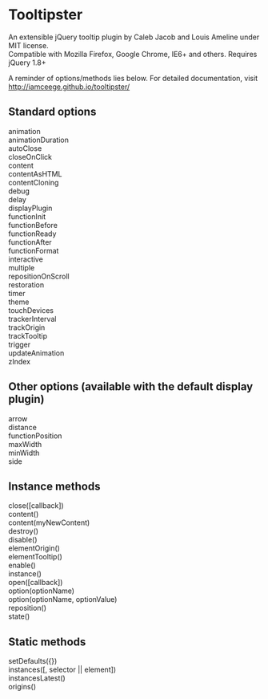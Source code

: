 Tooltipster
===========

An extensible jQuery tooltip plugin by Caleb Jacob and Louis Ameline under MIT license.  
Compatible with Mozilla Firefox, Google Chrome, IE6+ and others. Requires jQuery 1.8+

A reminder of options/methods lies below. For detailed documentation, visit http://iamceege.github.io/tooltipster/

Standard options
-------------------------

animation  
animationDuration  
autoClose  
closeOnClick  
content  
contentAsHTML  
contentCloning  
debug  
delay  
displayPlugin  
functionInit  
functionBefore  
functionReady  
functionAfter  
functionFormat  
interactive  
multiple  
repositionOnScroll  
restoration  
timer  
theme  
touchDevices  
trackerInterval  
trackOrigin  
trackTooltip  
trigger  
updateAnimation  
zIndex  

Other options (available with the default display plugin)
-------------------------

arrow  
distance  
functionPosition  
maxWidth  
minWidth  
side  

Instance methods
-------------------------

close([callback])  
content()  
content(myNewContent)  
destroy()  
disable()  
elementOrigin()  
elementTooltip()  
enable()  
instance()  
open([callback])  
option(optionName)  
option(optionName, optionValue)  
reposition()   
state()   

Static methods
-------------------------

setDefaults({})  
instances([, selector || element])  
instancesLatest()  
origins()  

